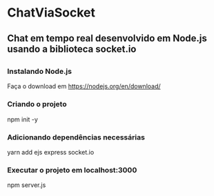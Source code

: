 # ChatViaSocket

## Chat em tempo real desenvolvido em Node.js usando a biblioteca socket.io
##

### Instalando Node.js
Faça o download em https://nodejs.org/en/download/

### Criando o projeto
npm init -y

### Adicionando dependências necessárias
yarn add ejs express socket.io

### Executar o projeto em localhost:3000
npm server.js

